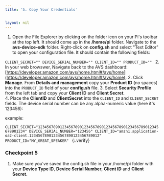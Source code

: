 ```yaml
---
title: '5. Copy Your Credentials'


layout: nil
---
```


1. Open the File Explorer by clicking on the folder icon on your Pi's toolbar at the top left.  It should come up in the **/home/pi** folder.  Navigate to the **avs-device-sdk** folder.  Right-click on **config.sh** and select "Text Editor" to open your configuration file.  It should contain the following fields:

`CLIENT_SECRET=""
DEVICE_SERIAL_NUMBER=""
CLIENT_ID=""
PRODUCT_ID=""
`
2. In your web browswer, Navigate back to the AVS dashboard:  [https://developer.amazon.com/avs/home.html#/avs/home](https://developer.amazon.com/avs/home.html#/avs/home).
2. Click **Manage**. From **Details and management** copy your **Product ID** (no spaces) into the `PRODUCT_ID` field of your **config.sh** file.
3. Select **Security Profile** from the left tab and copy your **Client ID** and **Client Secret**.  
4. Place the **ClientID** and **ClientSecret** into the `CLIENT_ID` and `CLIENT_SECRET` fields.  The device serial number can be any alpha-numeric value (here it's 123456):

example:

`CLIENT_SECRET="1234567890123456789012345678901234567890123456789012345678901234"
DEVICE_SERIAL_NUMBER="123456"
CLIENT_ID="amzn1.application-oa2-client.12345678901234567890123456789012"
PRODUCT_ID="MY_GREAT_SPEAKER"
`
{:.verify}
### Checkpoint 5

1. Make sure you've saved the config.sh file in your /home/pi folder with your **Device Type ID**, **Device Serial Number**, **Client ID** and **Client Secret**.
